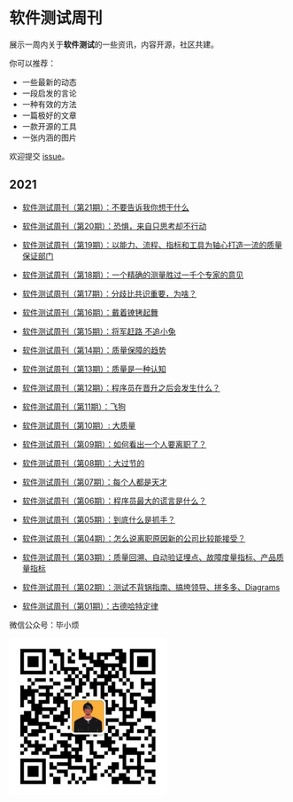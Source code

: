 # 软件测试周刊
展示一周内关于**软件测试**的一些资讯，内容开源，社区共建。

你可以推荐：

- 一些最新的动态
- 一段启发的言论
- 一种有效的方法
- 一篇极好的文章
- 一款开源的工具
- 一张内涵的图片

欢迎提交 [issue](https://github.com/bxiaopeng/SoftwareTestingWeekly/issues)。



## 2021

- [软件测试周刊（第21期）：不要告诉我你想干什么](https://www.yuque.com/duoduo-b2n97/lvg8r2/tg9as0)


- [软件测试周刊（第20期）：恐惧，来自只思考却不行动](https://www.yuque.com/duoduo-b2n97/lvg8r2/kxvdt8)
- [软件测试周刊（第19期）：以能力、流程、指标和工具为轴心打造一流的质量保证部门](https://www.yuque.com/duoduo-b2n97/lvg8r2/px6505)
- [软件测试周刊（第18期）：一个精确的测量胜过一千个专家的意见](https://www.yuque.com/duoduo-b2n97/lvg8r2/sw8zvl)
- [软件测试周刊（第17期）：分歧比共识重要，为啥？](https://www.yuque.com/duoduo-b2n97/lvg8r2/dzb78v)

- [软件测试周刊（第16期）：戴着镣铐起舞](https://www.yuque.com/duoduo-b2n97/lvg8r2/tnc9gv)

- [软件测试周刊（第15期）：将军赶路 不追小兔](https://www.yuque.com/duoduo-b2n97/lvg8r2/nqsxpn)

- [软件测试周刊（第14期）：质量保障的趋势](https://www.yuque.com/duoduo-b2n97/lvg8r2/wauwfh)

- [软件测试周刊（第13期）：质量是一种认知](https://www.yuque.com/duoduo-b2n97/lvg8r2/zb0ahg)

- [软件测试周刊（第12期）：程序员在晋升之后会发生什么？](https://www.yuque.com/duoduo-b2n97/lvg8r2/xtee09)

- [软件测试周刊（第11期）：飞狗](https://www.yuque.com/duoduo-b2n97/lvg8r2/mii2oe)

- [软件测试周刊（第10期）: 大质量](https://www.yuque.com/duoduo-b2n97/lvg8r2/ahtyoz)

- [软件测试周刊（第09期）：如何看出一个人要离职了？](https://www.yuque.com/duoduo-b2n97/lvg8r2/nhc3l2)

- [软件测试周刊（第08期）：大过节的](https://www.yuque.com/duoduo-b2n97/lvg8r2/cvec0q)

- [软件测试周刊（第07期）：每个人都是天才](https://www.yuque.com/duoduo-b2n97/lvg8r2/ubzocv)

- [软件测试周刊（第06期）：程序员最大的谎言是什么？](https://www.yuque.com/duoduo-b2n97/lvg8r2/dfakhc)

- [软件测试周刊（第05期）：到底什么是抓手？](https://www.yuque.com/duoduo-b2n97/lvg8r2/qv7uhe)

- [软件测试周刊（第04期）：怎么说离职原因新的公司比较能接受？](https://www.yuque.com/duoduo-b2n97/lvg8r2/xttppu)

- [软件测试周刊（第03期）：质量回溯、自动验证埋点、故障度量指标、产品质量指标]( https://www.yuque.com/duoduo-b2n97/lvg8r2/ymrl0h) 

- [软件测试周刊（第02期）：测试不背锅指南、搞垮领导、拼多多、Diagrams](https://www.yuque.com/duoduo-b2n97/lvg8r2/ewobh3)

- [软件测试周刊（第01期）：古德哈特定律](https://www.yuque.com/duoduo-b2n97/lvg8r2/dbor1s)



微信公众号：毕小烦

<img src="./imgs/gongzhonghao.jpg" style="zoom: 33%;" />